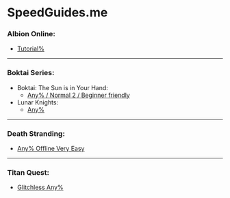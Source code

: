 # SpeedGuides.me

### Albion Online:
- [Tutorial%](https://shenef.github.io/SpeedGuide.me/Albion%20Online/Tutorial%25)

---

### Boktai Series:
- Boktai: The Sun is in Your Hand:
  - [Any% / Normal 2 / Beginner friendly](https://shenef.github.io/SpeedGuide.me/Boktai/Boktai:%20The%20Sun%20is%20in%20Your%20Hand/any%25%20%7C%20Normal%202%20%7C%20Beginner)
- Lunar Knights:
  - [Any%](https://shenef.github.io/SpeedGuide.me/Boktai/Lunar%20Knights/Any%25)

---

### Death Stranding:
- [Any% Offline Very Easy](https://shenef.github.io/SpeedGuide.me/Death%20Stranding/Any%25%20Offline%20Very%20Easy)

---

### Titan Quest:
- [Glitchless Any%](https://shenef.github.io/SpeedGuide.me/Titan%20Quest/Glitchless%20Any%25)

